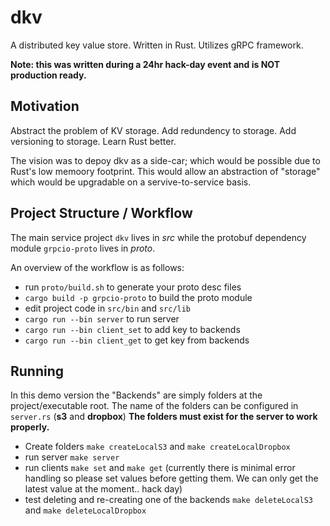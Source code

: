 # dkv
A distributed key value store. Written in Rust. Utilizes gRPC framework.

**Note: this was written during a 24hr hack-day event and is NOT production ready.**

## Motivation
Abstract the problem of KV storage. Add redundency to storage. Add versioning to storage. Learn Rust better.

The vision was to depoy dkv as a side-car; which would be possible due to Rust's low memoory footprint. This would allow an abstraction of "storage" which would be upgradable on a servive-to-service basis.

## Project Structure / Workflow
The main service project `dkv` lives in *src* while the protobuf dependency module `grpcio-proto` lives in *proto*.

An overview of the workflow is as follows:

- run `proto/build.sh` to generate your proto desc files
- `cargo build -p grpcio-proto` to build the proto module
- edit project code in `src/bin` and `src/lib`
- `cargo run --bin server` to run server
- `cargo run --bin client_set` to add key to backends
- `cargo run --bin client_get` to get key from backends

## Running

In this demo version the "Backends" are simply folders at the project/executable root. The name of the folders can be configured in `server.rs` (**s3** and **dropbox**)
**The folders must exist for the server to work properly.**

- Create folders `make createLocalS3` and `make createLocalDropbox`
- run server `make server`
- run clients `make set` and `make get` (currently there is minimal error handling so please set values before getting them. We can only get the latest value at the moment.. hack day)
- test deleting and re-creating one of the backends `make deleteLocalS3` and `make deleteLocalDropbox`
